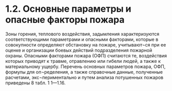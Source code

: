 # 1.2. Основные параметры и опасные факторы пожара

Зоны горения, теплового воздействия, задымления характеризуются соответствующими параметрами и опасными факторами, которые в совокупности определяют обстановку на пожаре, учитывают¬ся при ее оценке и организации боевых действий подразделения пожарной охраны. Опасными факторами пожара \(ОФП\) считаются те, воздействия которых приводят к травме, отравлению или гибели людей, а также к материальному ущербу. Перечень основных параметров пожара, ОФП, формулы для оп¬ределения, а также справочные данные, полученные расчетами, экс¬периментально и путем анализа потушенных пожаров приведены 8 табл. 1 1—1.16.

